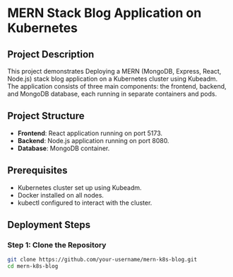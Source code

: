 # MERN Stack Blog Application on Kubernetes

## Project Description

This project demonstrates Deploying a MERN (MongoDB, Express, React, Node.js) stack blog application on a Kubernetes cluster using Kubeadm. The application consists of three main components: the frontend, backend, and MongoDB database, each running in separate containers and pods. 

## Project Structure

- **Frontend**: React application running on port 5173.
- **Backend**: Node.js application running on port 8080.
- **Database**: MongoDB container.

## Prerequisites

- Kubernetes cluster set up using Kubeadm.
- Docker installed on all nodes.
- kubectl configured to interact with the cluster.

## Deployment Steps

### Step 1: Clone the Repository

```bash
git clone https://github.com/your-username/mern-k8s-blog.git
cd mern-k8s-blog
